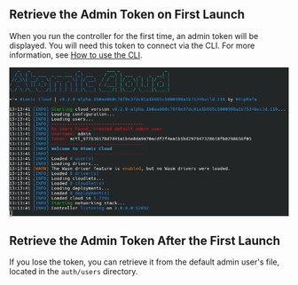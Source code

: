 ## Retrieve the Admin Token on First Launch
When you run the controller for the first time, an admin token will be displayed. You will need this token to connect via the CLI. For more information, see [How to use the CLI](https://httprafa.github.io/atomic-cloud/usage/cli/index.md).

![First Startup](images/first_startup.png)

## Retrieve the Admin Token After the First Launch
If you lose the token, you can retrieve it from the default admin user's file, located in the `auth/users` directory.
